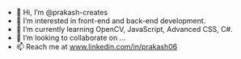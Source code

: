 - 👋 Hi, I’m @prakash-creates
- 👀 I’m interested in front-end and back-end development.
- 🌱 I’m currently learning OpenCV, JavaScript, Advanced CSS, C#.
- 💞️ I’m looking to collaborate on ...
- 📫 Reach me at www.linkedin.com/in/prakash06

<!---
prakash-creates/prakash-creates is a ✨ special ✨ repository because its `README.md` (this file) appears on your GitHub profile.
You can click the Preview link to take a look at your changes.
--->
